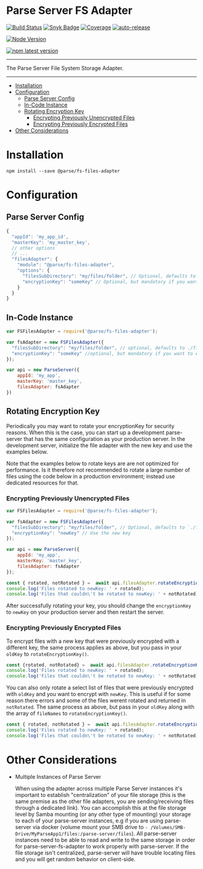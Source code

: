# Parse Server FS Adapter <!-- omit in toc -->

[![Build Status](https://github.com/parse-community/parse-server-fs-adapter/workflows/ci/badge.svg?branch=main)](https://github.com/parse-community/parse-server-fs-adapter/actions?query=workflow%3Aci+branch%3Amain)
[![Snyk Badge](https://snyk.io/test/github/parse-community/parse-server-fs-adapter/badge.svg)](https://snyk.io/test/github/parse-community/parse-server-fs-adapter)
[![Coverage](https://img.shields.io/codecov/c/github/parse-community/parse-server-fs-adapter/main.svg)](https://codecov.io/github/parse-community/parse-server-fs-adapter?branch=main)
[![auto-release](https://img.shields.io/badge/%F0%9F%9A%80-auto--release-9e34eb.svg)](https://github.com/parse-community/parse-server-fs-adapter/releases)

[![Node Version](https://img.shields.io/badge/nodejs-14,_16,_18,_20-green.svg?logo=node.js&style=flat)](https://nodejs.org)

[![npm latest version](https://img.shields.io/npm/v/@parse/fs-files-adapter.svg)](https://www.npmjs.com/package/@parse/fs-files-adapter)

---

The Parse Server File System Storage Adapter.

---

- [Installation](#installation)
- [Configuration](#configuration)
  - [Parse Server Config](#parse-server-config)
  - [In-Code Instance](#in-code-instance)
  - [Rotating Encryption Key](#rotating-encryption-key)
    - [Encrypting Previously Unencrypted Files](#encrypting-previously-unencrypted-files)
    - [Encrypting Previously Encrypted Files](#encrypting-previously-encrypted-files)
- [Other Considerations](#other-considerations)

# Installation

`npm install --save @parse/fs-files-adapter`

# Configuration

## Parse Server Config

```javascript
{
  "appId": 'my_app_id',
  "masterKey": 'my_master_key',
  // other options
  // ...
  "filesAdapter": {
    "module": "@parse/fs-files-adapter",
    "options": {
      "filesSubDirectory": "my/files/folder", // Optional, defaults to `./files`
      "encryptionKey": "someKey" // Optional, but mandatory if you want to encrypt files
    } 
  }
}
```

## In-Code Instance

```javascript
var FSFilesAdapter = require('@parse/fs-files-adapter');

var fsAdapter = new FSFilesAdapter({
  "filesSubDirectory": "my/files/folder", // optional, defaults to ./files
  "encryptionKey": "someKey" //optional, but mandatory if you want to encrypt files
});

var api = new ParseServer({
	appId: 'my_app',
	masterKey: 'master_key',
	filesAdapter: fsAdapter
})
```

## Rotating Encryption Key

Periodically you may want to rotate your encryptionKey for security reasons. When this is the case, you can start up a development parse-server that has the same configuration as your production server. In the development server, initialize the file adapter with the new key and use the examples below.

Note that the examples below to rotate keys are are not optimized for performance. Is it therefore not recommended to rotate a large number of files using the code below in a production environment; instead use dedicated resources for that.

### Encrypting Previously Unencrypted Files

```javascript
var FSFilesAdapter = require('@parse/fs-files-adapter');

var fsAdapter = new FSFilesAdapter({
  "filesSubDirectory": "my/files/folder", // Optional, defaults to `./files`
  "encryptionKey": "newKey" // Use the new key
});

var api = new ParseServer({
	appId: 'my_app',
	masterKey: 'master_key',
	filesAdapter: fsAdapter
});

const { rotated, notRotated } =  await api.filesAdapter.rotateEncryptionKey();
console.log('Files rotated to newKey: ' + rotated);
console.log('Files that couldn\'t be rotated to newKey: ' + notRotated);
```

After successfully rotating your key, you should change the `encryptionKey` to `newKey` on your production server and then restart the server.


### Encrypting Previously Encrypted Files

To encrypt files with a new key that were previously encrypted with a different key, the same process applies as above, but you pass in your `oldKey` to `rotateEncryptionKey()`.

```javascript
const {rotated, notRotated} =  await api.filesAdapter.rotateEncryptionKey({oldKey: oldKey});
console.log('Files rotated to newKey: ' + rotated);
console.log('Files that couldn\'t be rotated to newKey: ' + notRotated);
```

You can also only rotate a select list of files that were previously encrypted with `oldKey` and you want to encrypt with `newKey`. This is useful if for some reason there errors and some of the files werent rotated and returned in `notRotated`. The same process as above, but pass in your `oldKey` along with the array of `fileNames` to `rotateEncryptionKey()`.

```javascript
const { rotated, notRotated } =  await api.filesAdapter.rotateEncryptionKey({ oldKey: oldKey, fileNames: ["fileName1.png","fileName2.png"] });
console.log('Files rotated to newKey: ' + rotated);
console.log('Files that couldn\'t be rotated to newKey: ' + notRotated);
```

# Other Considerations

- Multiple Instances of Parse Server

  When using the adapter across multiple Parse Server instances it's important to establish "centralization" of your file storage (this is the same premise as the other file adapters, you are sending/receiving files through a dedicated link). You can accomplish this at the file storage level by Samba mounting (or any other type of mounting) your storage to each of your parse-server instances, e.g if you are using parse-server via docker (volume mount your SMB drive to `- /Volumes/SMB-Drive/MyParseApp1/files:/parse-server/files`). All parse-server instances need to be able to read and write to the same storage in order for parse-server-fs-adapter to work properly with parse-server. If the file storage isn't centralized, parse-server will have trouble locating files and you will get random behavior on client-side.